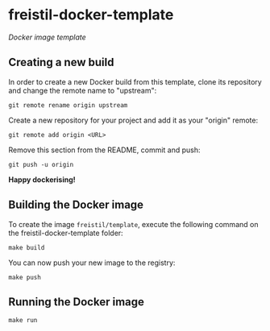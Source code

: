 freistil-docker-template
========================

_Docker image template_


Creating a new build
--------------------

In order to create a new Docker build from this template, clone its repository and change the remote name to "upstream":

    git remote rename origin upstream

Create a new repository for your project and add it as your "origin" remote:

    git remote add origin <URL>

Remove this section from the README, commit and push:

    git push -u origin

__Happy dockerising!__


Building the Docker image
-------------------------

To create the image `freistil/template`, execute the following command on the freistil-docker-template folder:

	make build

You can now push your new image to the registry:

	make push


Running the Docker image
------------------------

	make run
